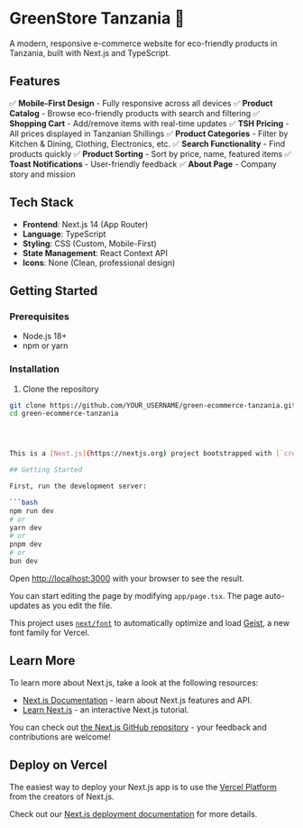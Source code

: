 # GreenStore Tanzania 🌱

A modern, responsive e-commerce website for eco-friendly products in Tanzania, built with Next.js and TypeScript.

## Features

✅ **Mobile-First Design** - Fully responsive across all devices
✅ **Product Catalog** - Browse eco-friendly products with search and filtering
✅ **Shopping Cart** - Add/remove items with real-time updates
✅ **TSH Pricing** - All prices displayed in Tanzanian Shillings
✅ **Product Categories** - Filter by Kitchen & Dining, Clothing, Electronics, etc.
✅ **Search Functionality** - Find products quickly
✅ **Product Sorting** - Sort by price, name, featured items
✅ **Toast Notifications** - User-friendly feedback
✅ **About Page** - Company story and mission

## Tech Stack

- **Frontend**: Next.js 14 (App Router)
- **Language**: TypeScript
- **Styling**: CSS (Custom, Mobile-First)
- **State Management**: React Context API
- **Icons**: None (Clean, professional design)

## Getting Started

### Prerequisites

- Node.js 18+ 
- npm or yarn

### Installation

1. Clone the repository
```bash
git clone https://github.com/YOUR_USERNAME/green-ecommerce-tanzania.git
cd green-ecommerce-tanzania




This is a [Next.js](https://nextjs.org) project bootstrapped with [`create-next-app`](https://nextjs.org/docs/app/api-reference/cli/create-next-app).

## Getting Started

First, run the development server:

```bash
npm run dev
# or
yarn dev
# or
pnpm dev
# or
bun dev
```

Open [http://localhost:3000](http://localhost:3000) with your browser to see the result.

You can start editing the page by modifying `app/page.tsx`. The page auto-updates as you edit the file.

This project uses [`next/font`](https://nextjs.org/docs/app/building-your-application/optimizing/fonts) to automatically optimize and load [Geist](https://vercel.com/font), a new font family for Vercel.

## Learn More

To learn more about Next.js, take a look at the following resources:

- [Next.js Documentation](https://nextjs.org/docs) - learn about Next.js features and API.
- [Learn Next.js](https://nextjs.org/learn) - an interactive Next.js tutorial.

You can check out [the Next.js GitHub repository](https://github.com/vercel/next.js) - your feedback and contributions are welcome!

## Deploy on Vercel

The easiest way to deploy your Next.js app is to use the [Vercel Platform](https://vercel.com/new?utm_medium=default-template&filter=next.js&utm_source=create-next-app&utm_campaign=create-next-app-readme) from the creators of Next.js.

Check out our [Next.js deployment documentation](https://nextjs.org/docs/app/building-your-application/deploying) for more details.

